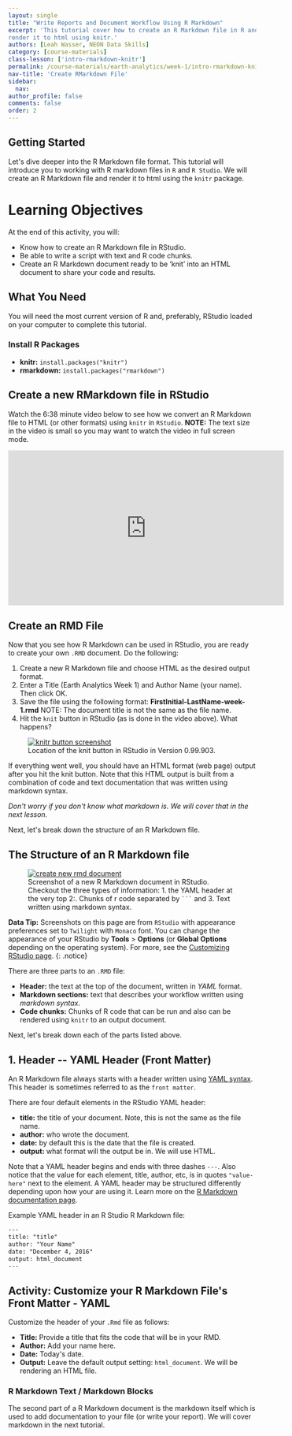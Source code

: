 ```yaml
---
layout: single
title: "Write Reports and Document Workflow Using R Markdown"
excerpt: 'This tutorial cover how to create an R Markdown file in R and then
render it to html using knitr.'
authors: [Leah Wasser, NEON Data Skills]
category: [course-materials]
class-lesson: ['intro-rmarkdown-knitr']
permalink: /course-materials/earth-analytics/week-1/intro-rmarkdown-knitr2/
nav-title: 'Create RMarkdown File'
sidebar:
  nav:
author_profile: false
comments: false
order: 2
---
```



## Getting Started
Let's dive deeper into the R Markdown file format. This tutorial will introduce you to working with R markdown files in `R` and
`R Studio`. We will create an R Markdown file and render it to html using the
`knitr` package.

<div class='notice--success' markdown="1">

# Learning Objectives
At the end of this activity, you will:

* Know how to create an R Markdown file in RStudio.
* Be able to write a script with text and R code chunks.
* Create an R Markdown document ready to be ‘knit’ into an HTML document to
share your code and results.

## What You Need

You will need the most current version of R and, preferably, RStudio loaded on
your computer to complete this tutorial.

### Install R Packages

* **knitr:** `install.packages("knitr")`
* **rmarkdown:** `install.packages("rmarkdown")`

</div>

## Create a new RMarkdown file in RStudio

Watch the 6:38 minute video below to see how we convert
an R Markdown file to HTML (or other formats) using `knitr` in `RStudio`.
**NOTE:** The text size in the video is small so you may want to watch the video in
full screen mode.

<iframe width="560" height="315" src="https://www.youtube.com/embed/DNS7i2m4sB0" frameborder="0" allowfullscreen></iframe>

## Create an RMD File

Now that you see how R Markdown can be used in RStudio, you are
ready to create your own `.RMD` document. Do the following:

1. Create a new R Markdown file and choose HTML as the desired output format.
2. Enter a Title (Earth Analytics Week 1) and Author Name (your name). Then click OK.
3. Save the file using the following format: **FirstInitial-LastName-week-1.rmd**
NOTE: The document title is not the same as the file name.
4. Hit the `knit` button in RStudio (as is done in the video above). What happens?

<figure>
	<a href="{{ site.url }}{{ site.baseurl }}/images/course-materials/earth-analytics/week-1/intro-knitr-rmd/KnitButton-screenshot.png">
	<img src="{{ site.url }}{{ site.baseurl }}/images/course-materials/earth-analytics/week-1/intro-knitr-rmd/KnitButton-screenshot.png" alt="knitr button screenshot"></a>
	<figcaption> Location of the knit button in RStudio in Version 0.99.903.
	</figcaption>
</figure>

If everything went well, you should have an HTML format (web page) output
after you hit the knit button. Note that this HTML output is built from a
combination of code and text documentation that was written using markdown syntax.

*Don't worry if you don't know what markdown is. We will cover that in the next
lesson.*

Next, let's break down the structure of an R Markdown file.

## The Structure of an R Markdown file

 <figure>
	<a href="{{ site.url }}{{ site.baseurl }}/images/course-materials/earth-analytics/week-1/intro-knitr-rmd/NewRmd-html-screenshot.png">
	<img src="{{ site.url }}{{ site.baseurl }}/images/course-materials/earth-analytics/week-1/intro-knitr-rmd/NewRmd-html-screenshot.png" alt="create new rmd document"></a>
	<figcaption>Screenshot of a new R Markdown document in RStudio. Checkout the three
  types of information: 1. the YAML header at the very top 2:. Chunks of r code
  separated by <code>```</code> and 3. Text written using markdown syntax.
	</figcaption>
</figure>

<i class="fa fa-star"></i> **Data Tip:** Screenshots on this page are
from `RStudio` with appearance preferences set to `Twilight` with `Monaco` font. You
can change the appearance of your RStudio by **Tools** > **Options**
(or **Global Options** depending on the operating system). For more, see the
<a href="https://support.rstudio.com/hc/en-us/articles/200549016-Customizing-RStudio" target="_blank">Customizing RStudio page</a>.
{: .notice}

There are three parts to an `.RMD` file:

* **Header:** the text at the top of the document, written in *YAML* format.
* **Markdown sections:** text that describes your workflow written using *markdown syntax*.
* **Code chunks:** Chunks of R code that can be run and also can be rendered
using `knitr` to an output document.

Next, let's break down each of the parts listed above.

## 1. Header -- YAML Header (Front Matter)

An R Markdown file always starts with a header written using
<a href="https://en.wikipedia.org/wiki/YAML" target="_blank">YAML syntax</a>.
This header is sometimes referred to as the `front matter`.

There are four default elements in the RStudio YAML header:

* **title:** the title of your document. Note, this is not the same as the file name.
* **author:** who wrote the document.
* **date:** by default this is the date that the file is created.
* **output:** what format will the output be in. We will use HTML.

Note that a YAML header begins and ends with three
dashes `---`. Also notice that the value for each element, title, author, etc,
is in quotes `"value-here"` next to the element.  A YAML header may be structured differently depending upon how your are using it. Learn more on the
<a href="http://rmarkdown.rstudio.com/authoring_quick_tour.html#output_options" target="_blank"> R Markdown documentation page</a>.

Example YAML header in an R Studio R Markdown file:

```xml
---
title: "title"
author: "Your Name"
date: "December 4, 2016"
output: html_document
---
```

<div class="notice--warning" markdown="1">

## Activity: Customize your R Markdown File's Front Matter - YAML
Customize the header of your `.Rmd` file as follows:

* **Title:** Provide a title that fits the code that will be in your RMD.
* **Author:** Add your name here.
* **Date:** Today's date.
* **Output:** Leave the default output setting: `html_document`.
We will be rendering an HTML file.

</div>

### R Markdown Text / Markdown Blocks

The second part of a R Markdown document is the markdown itself which is used
to add documentation to your file (or write your report). We will cover markdown
in the next tutorial.
